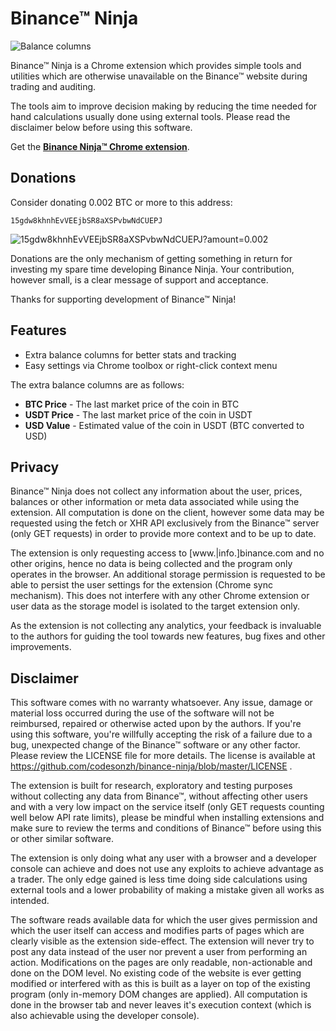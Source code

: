 # Binance™ Ninja

![Balance columns](https://github.com/codesonzh/binance-ninja/blob/master/docs/balances.png?raw=true&x=1)

Binance™ Ninja is a Chrome extension which provides simple tools and utilities
which are otherwise unavailable on the Binance™ website during trading and
auditing.

The tools aim to improve decision making by reducing the time needed for hand
calculations usually done using external tools. Please read the disclaimer below
before using this software.

Get the [**Binance Ninja™ Chrome extension**](http://bit.ly/binance-ninja-gh).

## Donations

Consider donating 0.002 BTC or more to this address:

```
15gdw8khnhEvVEEjbSR8aXSPvbwNdCUEPJ
```
![15gdw8khnhEvVEEjbSR8aXSPvbwNdCUEPJ?amount=0.002](https://github.com/codesonzh/binance-ninja/blob/master/src/img/donate-qr-code.png?raw=true)


Donations are the only mechanism of getting something in return for investing
my spare time developing Binance Ninja. Your contribution, however small, is a
clear message of support and acceptance.

Thanks for supporting development of Binance™ Ninja!

## Features

* Extra balance columns for better stats and tracking
* Easy settings via Chrome toolbox or right-click context menu

The extra balance columns are as follows:

* **BTC Price** - The last market price of the coin in BTC
* **USDT Price** - The last market price of the coin in USDT
* **USD Value** - Estimated value of the coin in USDT (BTC converted to USD)


## Privacy

Binance™ Ninja does not collect any information about the user, prices,
balances or other information or meta data associated while using the extension.
All computation is done on the client, however some data may be requested using
the fetch or XHR API exclusively from the Binance™ server (only GET requests)
in order to provide more context and to be up to date.

The extension is only requesting access to [www.|info.]binance.com and no other
origins, hence no data is being collected and the program only operates in the
browser. An additional storage permission is requested to be able to persist the
user settings for the extension (Chrome sync mechanism). This does not interfere
with any other Chrome extension or user data as the storage model is isolated to
the target extension only.

As the extension is not collecting any analytics, your feedback is invaluable
to the authors for guiding the tool towards new features, bug fixes and other
improvements.


## Disclaimer

This software comes with no warranty whatsoever. Any issue, damage or material
loss occurred during the use of the software will not be reimbursed, repaired or
otherwise acted upon by the authors. If you're using this software, you're
willfully accepting the risk of a failure due to a bug, unexpected change of
the Binance™ software or any other factor. Please review the LICENSE file for
more details. The license is available at
https://github.com/codesonzh/binance-ninja/blob/master/LICENSE .

The extension is built for research, exploratory and testing purposes without
collecting any data from Binance™, without affecting other users and with a
very low impact on the service itself (only GET requests counting well below API
rate limits), please be mindful when installing extensions and make sure to
review the terms and conditions of Binance™ before using this or other similar
software.

The extension is only doing what any user with a browser and a developer console
can achieve and does not use any exploits to achieve advantage as a trader. The
only edge gained is less time doing side calculations using external tools and
a lower probability of making a mistake given all works as intended.

The software reads available data for which the user gives permission and which
the user itself can access and modifies parts of pages which are clearly visible
as the extension side-effect. The extension will never try to post any data
instead of the user nor prevent a user from performing an action. Modifications
on the pages are only readable, non-actionable and done on the DOM level. No
existing code of the website is ever getting modified or interfered with as this
is built as a layer on top of the existing program (only in-memory DOM changes
are applied). All computation is done in the browser tab and never leaves it's
execution context (which is also achievable using the developer console).
